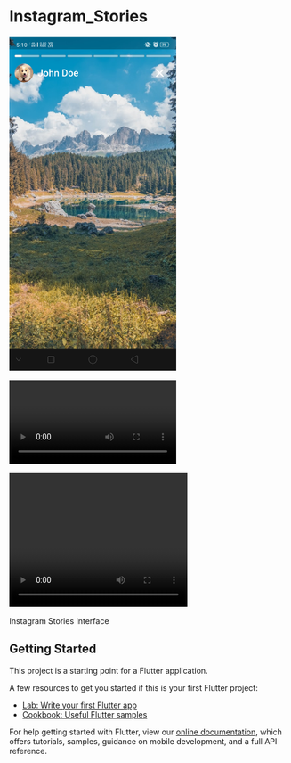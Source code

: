 # Instagram_Stories

<img src="Screenshots/image.png" width= 300>

![](Screenshots/video.mp4)

<video width="320" height="240" controls>
  <source src="video.mp4" type="video/mp4">
</video>

Instagram Stories Interface

## Getting Started

This project is a starting point for a Flutter application.

A few resources to get you started if this is your first Flutter project:

- [Lab: Write your first Flutter app](https://flutter.dev/docs/get-started/codelab)
- [Cookbook: Useful Flutter samples](https://flutter.dev/docs/cookbook)

For help getting started with Flutter, view our
[online documentation](https://flutter.dev/docs), which offers tutorials,
samples, guidance on mobile development, and a full API reference.
